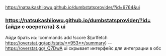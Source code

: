 https://natsukashiiowu.github.io/dumbstatsprovider/?id=9764&ui

### https://natsukashiiowu.github.io/dumbstatsprovider/?id= {айди с оверстата} & ui

Айди брать из: !commands add !score $(urlfetch https://overstat.gg/api/stats/**953**/summary) -- https://overstat.gg/_Q7DwA
ui скрывает интерфейс для интеграции в обс
